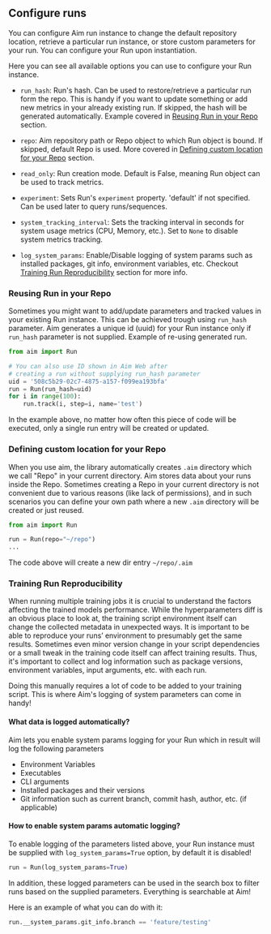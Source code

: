 ## Configure runs

You can configure Aim run instance to change the default repository location, retrieve a particular run instance, or
store custom parameters for your run. You can configure your Run upon instantiation.

Here you can see all available options you can use to configure your Run instance.

- `run_hash`: Run's hash. Can be used to restore/retrieve a particular run form the repo. This is handy if you want to
  update something or add new metrics in your already existing run. If skipped, the hash will be generated
  automatically. Example covered in [Reusing Run in your Repo](#reusing-run-in-your-repo) section.

- `repo`: Aim repository path or Repo object to which Run object is bound. If skipped, default Repo is used. More
  covered in [Defining custom location for your Repo](#defining-custom-location-for-your-repo) section.

- `read_only`: Run creation mode. Default is False, meaning Run object can be used to track metrics.

- `experiment`: Sets Run's `experiment` property. 'default' if not specified. Can be used later to query runs/sequences.

- `system_tracking_interval`: Sets the tracking interval in seconds for system usage metrics (CPU, Memory, etc.). Set
  to `None` to disable system metrics tracking.

- `log_system_params`: Enable/Disable logging of system params such as installed packages, git info, environment
  variables, etc. Checkout [Training Run Reproducibility](#training-run-reproducibility) section for more info.

### Reusing Run in your Repo

Sometimes you might want to add/update parameters and tracked values in your existing Run instance. This can be achieved
trough using `run_hash` parameter. Aim generates a unique id (uuid) for your Run instance only if `run_hash` parameter
is not supplied. Example of re-using generated run.

```python
from aim import Run

# You can also use ID shown in Aim Web after 
# creating a run without supplying run_hash parameter
uid = '508c5b29-02c7-4875-a157-f099ea193bfa'
run = Run(run_hash=uid)
for i in range(100):
    run.track(i, step=i, name='test')
```

In the example above, no matter how often this piece of code will be executed, only a single run entry will be created
or updated.

### Defining custom location for your Repo

When you use aim, the library automatically creates `.aim` directory which we call "Repo" in your current directory. Aim
stores data about your runs inside the Repo. Sometimes creating a Repo in your current directory is not convenient due
to various reasons (like lack of permissions), and in such scenarios you can define your own path where a new `.aim`
directory will be created or just reused.

```python
from aim import Run

run = Run(repo="~/repo")
...
```

The code above will create a new dir entry `~/repo/.aim`

### Training Run Reproducibility

When running multiple training jobs it is crucial to understand the factors affecting the trained models performance.
While the hyperparameters diff is an obvious place to look at, the training script environment itself can change the
collected metadata in unexpected ways. It is important to be able to reproduce your runs’ environment to presumably get
the same results. Sometimes even minor version change in your script dependencies or a small tweak in the training code
itself can affect training results. Thus, it's important to collect and log information such as package versions,
environment variables, input arguments, etc. with each run.

Doing this manually requires a lot of code to be added to your training script. This is where Aim's logging of system
parameters can come in handy!

#### What data is logged automatically?

Aim lets you enable system params logging for your Run which in result will log the following parameters

- Environment Variables
- Executables
- CLI arguments
- Installed packages and their versions
- Git information such as current branch, commit hash, author, etc. (if applicable)

#### How to enable system params automatic logging?

To enable logging of the parameters listed above, your Run instance must be supplied with
`log_system_params=True` option, by default it is disabled!

```python
run = Run(log_system_params=True)
```

In addition, these logged parameters can be used in the search box to filter runs based on the supplied parameters.
Everything is searchable at Aim!

Here is an example of what you can do with it:

```python
run.__system_params.git_info.branch == 'feature/testing'
```
